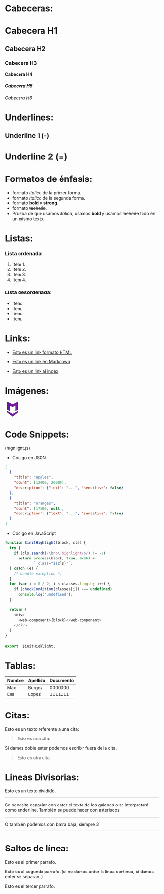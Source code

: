 # Cabeceras:
# Cabecera H1
## Cabecera H2
### Cabecera H3
#### Cabecera H4
##### Cabecera H5
###### Cabecera H6

# Underlines:

Underline 1 (-)
-------------

Underline 2 (=)
============

# Formatos de énfasis:

- formato *italica* de la primer forma.
- formato _italica_ de la segunda forma.
- formato **bold** o __strong__.
- formato ~~tachado~~.
- Prueba de que usamos *italica*, usamos **bold** y usamos ~~tachado~~ todo en un mismo texto.

# Listas:
### Lista ordenada:
1. Item 1.
2. Item 2.
3. Item 3.
4. Item 4.

### Lista desordenada:
- Item.
- Item.
- Item.
- Item.

# Links:
- <a href="#">Esto es un link formato HTML</a>

- [Esto es un link en Markdown](hhttp://www.google.es)

- [Esto es un link al index](index.html)

# Imágenes:
![Logo Github](https://github.com/adam-p/markdown-here/raw/master/src/common/images/icon48.png)

# Code Snippets:
(highlight.js)
- Código en JSON

```JSON
[
  {
    "title": "apples",
    "count": [12000, 20000],
    "description": {"text": "...", "sensitive": false}
  },
  {
    "title": "oranges",
    "count": [17500, null],
    "description": {"text": "...", "sensitive": false}
  }
]
```
- Código en JavaScript
```JavaScript
function $initHighlight(block, cls) {
  try {
    if (cls.search(/\bno\-highlight\b/) != -1)
      return process(block, true, 0x0F) +
             ` class="${cls}"`;
  } catch (e) {
    /* handle exception */
  }
  for (var i = 0 / 2; i < classes.length; i++) {
    if (checkCondition(classes[i]) === undefined)
      console.log('undefined');
  }

  return (
    <div>
      <web-component>{block}</web-component>
    </div>
  )
}

export  $initHighlight;
```
# Tablas:

| Nombre | Apellido | Documento |
| ------ | -------- | --------- |
| Max | Burgos | 0000000 |
| Ella | Lopez | 1111111 |
 
# Citas:

Esto es un texto referente a una cita:
>Esto es una cita.

Si damos doble enter podemos escribir fuera de la cita.
>Esto es otra cita.

# Lineas Divisorias:
Esto es un texto dividido.

---
Se necesita espaciar con enter el texto de los guiones o se interpretará como underline. También se puede hacer con asteriscos

***

O también podemos con barra baja, siempre 3

___

# Saltos de línea:

Esto es el primer parrafo.

Esto es el segundo parrafo.
(si no damos enter la línea continua, si damos enter se separan. )


Esto es el tercer parrafo.




